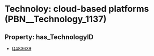 # Technoloy: __cloud-based platforms__ (PBN__Technology_1137)

## Property: has_TechnologyID

* [Q483639](Q483639)


